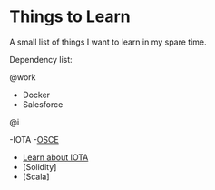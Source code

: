 # Things to Learn

A small list of things I want to learn in my spare time. 

Dependency list:

@work
- Docker
- Salesforce

@i

-IOTA
-[OSCE](https://www.offensive-security.com/information-security-certifications/osce-offensive-security-certified-expert/)

- [Learn about IOTA](https://learn.iota.org/tutorials)
- [Solidity]
- [Scala]
